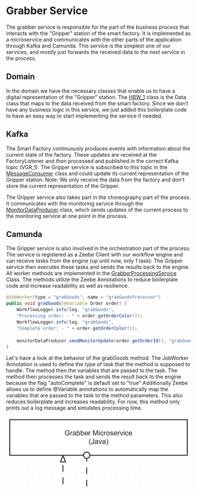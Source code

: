 # Grabber Service
The grabber service is responsible for the part of the business process that interacts with the "Gripper" 
station of the smart factory. It is implemented as a microservice and communicates with the 
other parts of the application through Kafka and Camunda. This service is the simplest one of our services,
and mostly just forwards the received data to the next service in the process.

## Domain
In the domain we have the necessary classes that enable us to have a digital representation of the
"Gripper" station. The [HBW_1](src%2Fmain%2Fjava%2Fch%2Funisg%2Fgrabber%2Fdomain%2FHBW_1.java) class is the Data class that maps to the data received from the smart factory.
Since we don't have any business logic in this service, we just added this boilerplate code to have an easy 
way to start implementing the service if needed.

## Kafka
The Smart Factory continuously produces events with information about the current state of the factory. 
These updates are received at the FactoryListener and then processed and published in the correct Kafka 
topic (VGR_1).
The Gripper service is subscribed to this topic in the [MessageConsumer](src%2Fmain%2Fjava%2Fch%2Funisg%2Fgrabber%2Fkafka%2Fconsumer%2FMessageConsumer.java) class
and could update its current representation of the Gripper station.
Note: We only receive the data from the factory and don't store the current representation of the Gripper.

The Gripper service also takes part in the choreography part of the process. It communicates with the 
monitoring service through the [MonitorDataProducer](src%2Fmain%2Fjava%2Fch%2Funisg%2Fgrabber%2Fkafka%2Fproducer%2FMonitorDataProducer.java) class, which sends 
updates of the current process to the monitoring service at one point in the process.

## Camunda
The Gripper service is also involved in the orchestration part of the process. The service is registered as a 
Zeebe Client with our workflow engine and can receive tasks from the engine (up until now, only 1 task).
The Gripper service then executes these tasks and sends the results back to the engine.
All worker methods are implemented in the [GrabberProcessingService](src%2Fmain%2Fjava%2Fch%2Funisg%2Fgrabber%2Fcamunda%2FGrabberProcessingService.java) Class.
The methods utilize the Zeebe Annotations to reduce boilerplate code and increase readability as well as 
resilience.
```java
@JobWorker(type = "grabGoods", name = "grabGoodsProcessor")
public void grabGoods(@Variable Order order) {
    WorkflowLogger.info(log, "grabGoods",
    "Processing order: - " + order.getOrderColor());
    WorkflowLogger.info(log, "grabGoods",
    "Complete order: - " + order.getOrderColor());

    monitorDataProducer.sendMonitorUpdate(order.getOrderId(), "grabGoods", success.name());
}
```
Let's have a look at the behavior of the grabGoods method.
The JobWorker Annotation is used to define the type of task that the method is supposed to handle. The method then the variables that are passed to the task. 
The method then processes the task and sends the result back to the engine because the flag "autoComplete" 
is default set to "true" 
Additionally Zeebe allows us to define @Variable annotations to automatically map the variables that are 
passed to the task to the method parameters. This also reduces boilerplate and increases readability.
For now, this method only prints out a log message and simulates processing time.

![bpmnGrabber.png](..%2Fdocs%2Fimages%2Fbmpns%2FbpmnGrabber.png)